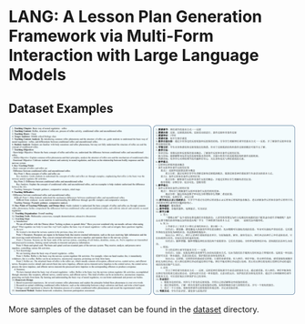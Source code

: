 # LANG: A Lesson Plan Generation Framework via Multi-Form Interaction with Large Language Models

## Dataset Examples

<div style="text-align: center;">
  <img src="imgs/show.png">
</div>

More samples of the dataset can be found in the [dataset](dataset) directory.
